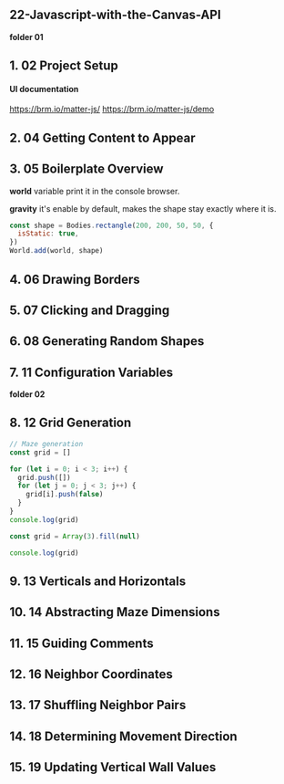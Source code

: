 ## 22-Javascript-with-the-Canvas-API

**folder 01**

## 1. 02 Project Setup

#### UI documentation

https://brm.io/matter-js/
https://brm.io/matter-js/demo

## 2. 04 Getting Content to Appear

## 3. 05 Boilerplate Overview

**world** variable print it in the console browser.

**gravity** it's enable by default, makes the shape stay exactly where it is.

```javascript
const shape = Bodies.rectangle(200, 200, 50, 50, {
  isStatic: true,
})
World.add(world, shape)
```

## 4. 06 Drawing Borders

## 5. 07 Clicking and Dragging

## 6. 08 Generating Random Shapes

## 7. 11 Configuration Variables

**folder 02**

## 8. 12 Grid Generation

```javascript
// Maze generation
const grid = []

for (let i = 0; i < 3; i++) {
  grid.push([])
  for (let j = 0; j < 3; j++) {
    grid[i].push(false)
  }
}
console.log(grid)
```

```javascript
const grid = Array(3).fill(null)

console.log(grid)
```

## 9. 13 Verticals and Horizontals

## 10. 14 Abstracting Maze Dimensions

## 11. 15 Guiding Comments

## 12. 16 Neighbor Coordinates

## 13. 17 Shuffling Neighbor Pairs

## 14. 18 Determining Movement Direction

## 15. 19 Updating Vertical Wall Values
